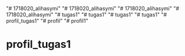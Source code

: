 "# 1718020_alihasymi" 
"# 1718020_alihasymi" 
"# 1718020_alihasymi" 
"# 1718020_alihasymi" 
"# tugas1" 
"# tugas1" 
"# tugas1" 
"# tugas1" 
"# profil_tugas1" 
"# profil" 
"# profil1" 
# profil_tugas1
